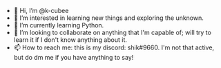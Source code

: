 - 👋 Hi, I’m @k-cubee
- 👀 I’m interested in learning new things and exploring the unknown.
- 🌱 I’m currently learning Python.
- 💞️ I’m looking to collaborate on anything that I'm capable of; will try to learn it if I don't know anything about it.
- 📫 How to reach me: this is my discord: shik#9660. I'm not that active, but do dm me if you have anything to say!

<!---
k-cubee/k-cubee is a ✨ special ✨ repository because its `README.md` (this file) appears on your GitHub profile.
You can click the Preview link to take a look at your changes.
--->
